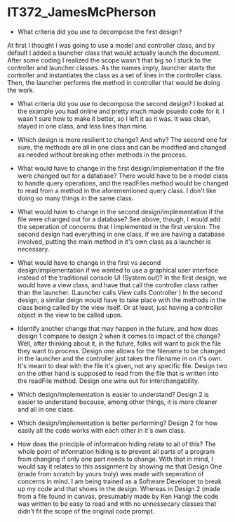 # IT372_JamesMcPherson

- What criteria did you use to decompose the first design?

At first I thought I was going to use a model and controller class, and by default I added a launcher class that would actually launch the document. After some coding I realized the scope wasn't that big so I stuck to the controller and launcher classes. As the names imply, launcher starts the controller and instantiates the class as a set of lines in the controller class. Then, the launcher performs the method in controller that would be doing the work.

- What criteria did you use to decompose the second design?
I looked at the example you had online and pretty much made psuedo code for it. I wasn't sure how to make it better, so I left it as it was. It was clean, stayed in one class, and less lines than mine. 

- Which design is more resilient to change? And why?
The second one for sure, the methods are all in one class and can be modified and changed as needed without breaking other methods in the process.

- What would have to change in the first design/implementation if the file were changed out for a database?
There would have to be a model class to handle query operations, and the readFiles method would be changed to read from a method in the aforementioned query class. I don't like doing so many things in the same class.

- What would have to change in the second design/implementation if the file were changed out for a database?
See above, though, I would add the seperation of concerns that I implemented in the first version. The second design had everything in one class, if we are having a database involved, putting the main method in it's own class as a launcher is necessary.
- What would have to change in the first vs second design/implementation if we wanted to use a graphical user interface instead of the  traditional console UI (System.out)?
In the first design, we would have a view class, and have that call the controller class rather than the launcher. (Launcher calls View calls Controller ) In the second design, a similar deign would have to take place with the methods in the class being called by the view itself. Or at least, just having a controller object in the view to be called upon.
- Identify another change that may happen in the future, and how does design 1 compare to design 2 when it comes to impact of the change?
Well, after thinking about it, in the future, folks will want to pick the file they want to process. Design one allows for the filename to be changed in the launcher and the controller just takes the filename in on it's own. It's meant to deal with the file it's given, not any specific file. Design two on the other hand is supposed to read from the file that is written into the readFile method. Design one wins out for interchangability.
- Which design/implementation is easier to understand?
Design 2 is easier to understand because, among other things, it is more cleaner and all in one class.
- Which design/implementation is better performing?
Design 2 for how easily all the code works with each other in it's own class.
- How does the principle of information hiding relate to all of this?
The whole point of information hiding is to prevent all parts of a program from changing if only one part needs to change. With that in mind, I would say it relates to this assignment by showing me that Design One (made from scratch by yours truly) was made with seperation of concerns in mind. I am being trained as a Software Developer to break up my code and that shows in the design. Whereas in Design 2 (made from a file found in canvas, presumably made by Ken Hang) the code was written to be easy to read and with no unnessecary classes that didn't fit the scope of the original code prompt.
